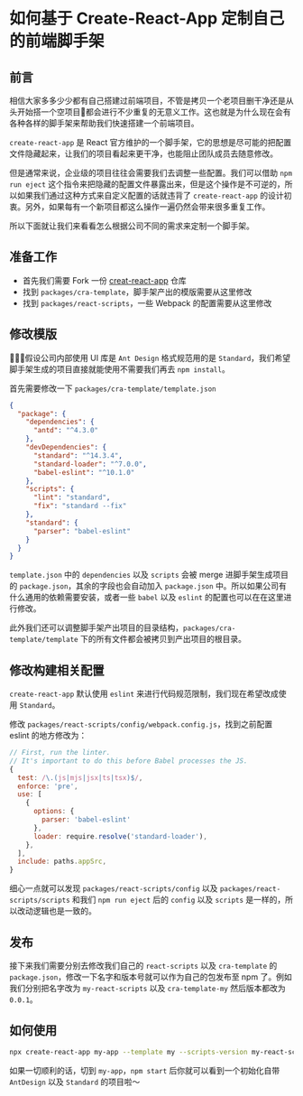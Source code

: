 # 如何基于 Create-React-App 定制自己的前端脚手架

## 前言
相信大家多多少少都有自己搭建过前端项目，不管是拷贝一个老项目删干净还是从头开始搭一个空项目都会进行不少重复的无意义工作。这也就是为什么现在会有各种各样的脚手架来帮助我们快速搭建一个前端项目。  

`create-react-app` 是 React 官方维护的一个脚手架，它的思想是尽可能的把配置文件隐藏起来，让我们的项目看起来更干净，也能阻止团队成员去随意修改。  

但是通常来说，企业级的项目往往会需要我们去调整一些配置。我们可以借助 `npm run eject` 这个指令来把隐藏的配置文件暴露出来，但是这个操作是不可逆的，所以如果我们通过这种方式来自定义配置的话就违背了 `create-react-app` 的设计初衷。另外，如果每有一个新项目都这么操作一遍仍然会带来很多重复工作。  

所以下面就让我们来看看怎么根据公司不同的需求来定制一个脚手架。

## 准备工作
* 首先我们需要 Fork 一份 [creat-react-app](https://github.com/facebook/create-react-app) 仓库
* 找到 `packages/cra-template`，脚手架产出的模版需要从这里修改
* 找到 `packages/react-scripts`，一些 Webpack 的配置需要从这里修改
  
## 修改模版
假设公司内部使用 UI 库是 `Ant Design` 格式规范用的是 `Standard`，我们希望脚手架生成的项目直接就能使用不需要我们再去 `npm install`。  

首先需要修改一下 `packages/cra-template/template.json`
```json
{
  "package": {
    "dependencies": {
      "antd": "^4.3.0"
    },
    "devDependencies": {
      "standard": "^14.3.4",
      "standard-loader": "^7.0.0",
      "babel-eslint": "^10.1.0"
    },
    "scripts": {
      "lint": "standard",
      "fix": "standard --fix"
    },
    "standard": {
      "parser": "babel-eslint"
    }
  }
}
```
`template.json` 中的 `dependencies` 以及 `scripts` 会被 merge 进脚手架生成项目的 `package.json`，其余的字段也会自动加入 `package.json` 中。所以如果公司有什么通用的依赖需要安装，或者一些 `babel` 以及 `eslint` 的配置也可以在在这里进行修改。

此外我们还可以调整脚手架产出项目的目录结构，`packages/cra-template/template` 下的所有文件都会被拷贝到产出项目的根目录。

## 修改构建相关配置
`create-react-app` 默认使用 `eslint` 来进行代码规范限制，我们现在希望改成使用 `Standard`。  

修改 `packages/react-scripts/config/webpack.config.js`，找到之前配置 eslint 的地方修改为：
```js
// First, run the linter.
// It's important to do this before Babel processes the JS.
{
  test: /\.(js|mjs|jsx|ts|tsx)$/,
  enforce: 'pre',
  use: [
    {
      options: {
        parser: 'babel-eslint'
      },
      loader: require.resolve('standard-loader'),
    },
  ],
  include: paths.appSrc,
}
```
细心一点就可以发现 `packages/react-scripts/config` 以及 `packages/react-scripts/scripts` 和我们 `npm run eject` 后的 `config` 以及 `scripts` 是一样的，所以改动逻辑也是一致的。

## 发布
接下来我们需要分别去修改我们自己的 `react-scripts` 以及 `cra-template` 的 `package.json`，修改一下名字和版本号就可以作为自己的包发布至 npm 了。例如我们分别把名字改为 `my-react-scripts` 以及 `cra-template-my` 然后版本都改为 `0.0.1`。

## 如何使用
```bash
npx create-react-app my-app --template my --scripts-version my-react-scripts
```

如果一切顺利的话，切到 `my-app`，`npm start` 后你就可以看到一个初始化自带 `AntDesign` 以及 `Standard` 的项目啦～

